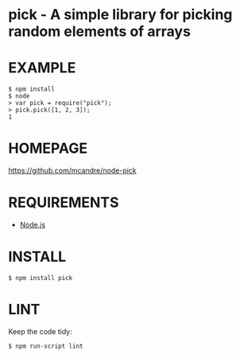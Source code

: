 # pick - A simple library for picking random elements of arrays

# EXAMPLE

    $ npm install
    $ node
    > var pick = require("pick");
    > pick.pick([1, 2, 3]);
    1

# HOMEPAGE

https://github.com/mcandre/node-pick

# REQUIREMENTS

* [Node.js](http://nodejs.org/)

# INSTALL

    $ npm install pick

# LINT

Keep the code tidy:

    $ npm run-script lint
